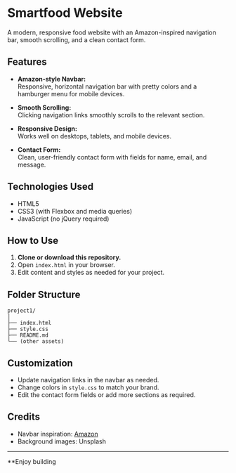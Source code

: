 # Smartfood Website

A modern, responsive food website with an Amazon-inspired navigation bar, smooth scrolling, and a clean contact form.

## Features

- **Amazon-style Navbar:**  
  Responsive, horizontal navigation bar with pretty colors and a hamburger menu for mobile devices.

- **Smooth Scrolling:**  
  Clicking navigation links smoothly scrolls to the relevant section.

- **Responsive Design:**  
  Works well on desktops, tablets, and mobile devices.

- **Contact Form:**  
  Clean, user-friendly contact form with fields for name, email, and message.

## Technologies Used

- HTML5
- CSS3 (with Flexbox and media queries)
- JavaScript (no jQuery required)

## How to Use

1. **Clone or download this repository.**
2. Open `index.html` in your browser.
3. Edit content and styles as needed for your project.

## Folder Structure

```
project1/
│
├── index.html
├── style.css
├── README.md
└── (other assets)
```

## Customization

- Update navigation links in the navbar as needed.
- Change colors in `style.css` to match your brand.
- Edit the contact form fields or add more sections as required.

## Credits

- Navbar inspiration: [Amazon](https://www.amazon.com/)
- Background images: Unsplash

---

**Enjoy building
